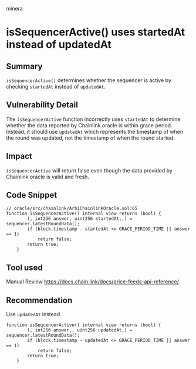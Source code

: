minera
# isSequencerActive() uses startedAt instead of updatedAt

## Summary
`isSequencerActive()` determines whether the sequencer is active by checking `startedAt` instead of `updatedAt`.

## Vulnerability Detail
The `isSequencerActive` function incorrectly uses `startedAt` to determine whether the data reported by Chainlink oracle is within grace period. Instead, it should use `updatedAt` which represents the timestamp of when the round was updated, not the timestamp of when the round started.

## Impact
`isSequencerActive` will return false even though the data provided by Chainlink oracle is valid and fresh. 

## Code Snippet

```solidity
// oracle/src/chainlink/ArbiChainlinkOracle.sol:65
function isSequencerActive() internal view returns (bool) {
        (, int256 answer, uint256 startedAt,,) = sequencer.latestRoundData();
        if (block.timestamp - startedAt <= GRACE_PERIOD_TIME || answer == 1)
            return false;
        return true;
    }
```
## Tool used

Manual Review
https://docs.chain.link/docs/price-feeds-api-reference/

## Recommendation
Use `updatedAt` instead.

```solidity
function isSequencerActive() internal view returns (bool) {
        (, int256 answer,, uint256 updatedAt,) = sequencer.latestRoundData();
        if (block.timestamp - updatedAt <= GRACE_PERIOD_TIME || answer == 1)
            return false;
        return true;
    }
```
